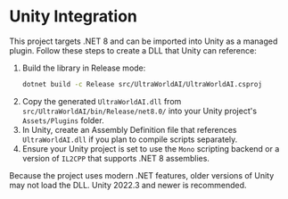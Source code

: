 # Unity Integration

This project targets .NET 8 and can be imported into Unity as a managed plugin. Follow these steps to create a DLL that Unity can reference:

1. Build the library in Release mode:
   ```bash
   dotnet build -c Release src/UltraWorldAI/UltraWorldAI.csproj
   ```
2. Copy the generated `UltraWorldAI.dll` from `src/UltraWorldAI/bin/Release/net8.0/` into your Unity project's `Assets/Plugins` folder.
3. In Unity, create an Assembly Definition file that references `UltraWorldAI.dll` if you plan to compile scripts separately.
4. Ensure your Unity project is set to use the `Mono` scripting backend or a version of `IL2CPP` that supports .NET 8 assemblies.

Because the project uses modern .NET features, older versions of Unity may not load the DLL. Unity 2022.3 and newer is recommended.
